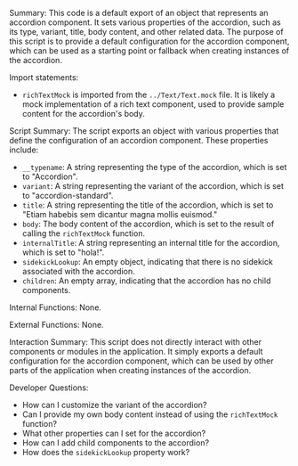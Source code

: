 Summary:
This code is a default export of an object that represents an accordion component. It sets various properties of the accordion, such as its type, variant, title, body content, and other related data. The purpose of this script is to provide a default configuration for the accordion component, which can be used as a starting point or fallback when creating instances of the accordion.

Import statements:
- `richTextMock` is imported from the `../Text/Text.mock` file. It is likely a mock implementation of a rich text component, used to provide sample content for the accordion's body.

Script Summary:
The script exports an object with various properties that define the configuration of an accordion component. These properties include:
- `__typename`: A string representing the type of the accordion, which is set to "Accordion".
- `variant`: A string representing the variant of the accordion, which is set to "accordion-standard".
- `title`: A string representing the title of the accordion, which is set to "Etiam habebis sem dicantur magna mollis euismod."
- `body`: The body content of the accordion, which is set to the result of calling the `richTextMock` function.
- `internalTitle`: A string representing an internal title for the accordion, which is set to "hola!".
- `sidekickLookup`: An empty object, indicating that there is no sidekick associated with the accordion.
- `children`: An empty array, indicating that the accordion has no child components.

Internal Functions:
None.

External Functions:
None.

Interaction Summary:
This script does not directly interact with other components or modules in the application. It simply exports a default configuration for the accordion component, which can be used by other parts of the application when creating instances of the accordion.

Developer Questions:
- How can I customize the variant of the accordion?
- Can I provide my own body content instead of using the `richTextMock` function?
- What other properties can I set for the accordion?
- How can I add child components to the accordion?
- How does the `sidekickLookup` property work?